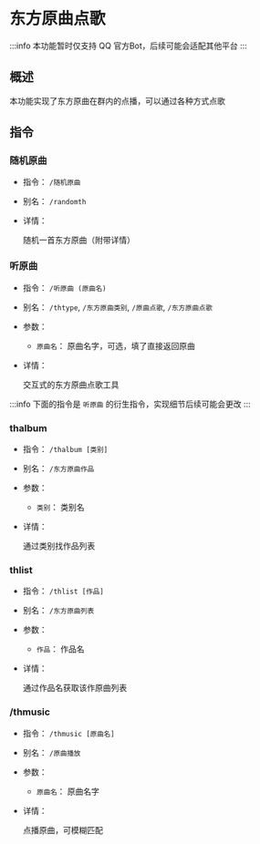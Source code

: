 # 东方原曲点歌

:::info
本功能暂时仅支持 QQ 官方Bot，后续可能会适配其他平台
:::

## 概述

本功能实现了东方原曲在群内的点播，可以通过各种方式点歌

## 指令

### 随机原曲

- 指令： `/随机原曲`

- 别名： `/randomth`

- 详情：

  随机一首东方原曲（附带详情）

### 听原曲

- 指令： `/听原曲 (原曲名)`

- 别名： `/thtype`, `/东方原曲类别`, `/原曲点歌`, `/东方原曲点歌`

- 参数：

  - `原曲名`： 原曲名字，可选，填了直接返回原曲

- 详情：

  交互式的东方原曲点歌工具

:::info
下面的指令是 `听原曲` 的衍生指令，实现细节后续可能会更改
:::

### thalbum

- 指令： `/thalbum [类别]`

- 别名： `/东方原曲作品`

- 参数：

  - `类别`： 类别名

- 详情：

  通过类别找作品列表

### thlist

- 指令： `/thlist [作品]`

- 别名： `/东方原曲列表`

- 参数：

  - `作品`： 作品名

- 详情：

  通过作品名获取该作原曲列表

### /thmusic

- 指令： `/thmusic [原曲名]`

- 别名： `/原曲播放`

- 参数：

  - `原曲名`： 原曲名字

- 详情：

  点播原曲，可模糊匹配
